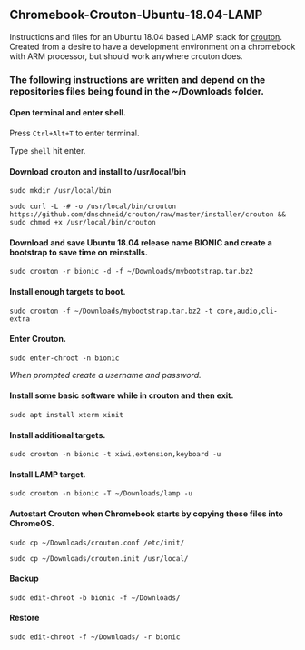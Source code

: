 ## Chromebook-Crouton-Ubuntu-18.04-LAMP
Instructions and files for an Ubuntu 18.04 based LAMP stack for [crouton](https://github.com/dnschneid/crouton).
Created from a desire to have a development environment on a chromebook with ARM processor, but should work anywhere crouton does.

### The following instructions are written and depend on the repositories files being found in the ~/Downloads folder.

#### Open terminal and enter shell.

Press `Ctrl+Alt+T` to enter terminal.

Type `shell` hit enter.

#### Download crouton and install to /usr/local/bin

`sudo mkdir /usr/local/bin`

`sudo curl -L -# -o /usr/local/bin/crouton https://github.com/dnschneid/crouton/raw/master/installer/crouton && sudo chmod +x /usr/local/bin/crouton`

#### Download and save Ubuntu 18.04 release name BIONIC and create a bootstrap to save time on reinstalls.

`sudo crouton -r bionic -d -f ~/Downloads/mybootstrap.tar.bz2`

#### Install enough targets to boot.

`sudo crouton -f ~/Downloads/mybootstrap.tar.bz2 -t core,audio,cli-extra`
#### Enter Crouton.
`sudo enter-chroot -n bionic`

*When prompted create a username and password.*

#### Install some basic software while in crouton and then exit.
`sudo apt install xterm xinit`

#### Install additional targets.
`sudo crouton -n bionic -t xiwi,extension,keyboard -u`

#### Install LAMP target.

`sudo crouton -n bionic -T ~/Downloads/lamp -u`

#### Autostart Crouton when Chromebook starts by copying these files into ChromeOS.

`sudo cp ~/Downloads/crouton.conf /etc/init/`

`sudo cp ~/Downloads/crouton.init /usr/local/`

#### Backup

`sudo edit-chroot -b bionic -f ~/Downloads/`

#### Restore
`sudo edit-chroot -f ~/Downloads/ -r bionic`


